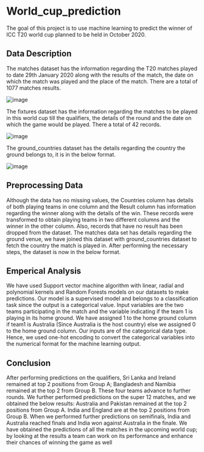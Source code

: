 # World_cup_prediction
The goal of this project is to use machine learning to predict the winner of ICC T20 world cup planned to be held in October 2020.
## Data Description
The matches dataset has the information regarding the T20 matches played to date 29th January 2020 along with the results of the match, the date on which the match was played and the place of the match. There are a total of 1077 matches results.

![image](https://user-images.githubusercontent.com/62916741/94977268-ae17a200-04dd-11eb-89f7-4180a294194f.png)

The fixtures dataset has the information regarding the matches to be played in this world cup till the qualifiers, the details of the round and the date on which the game would be played. There a total of 42 records.

![image](https://user-images.githubusercontent.com/62916741/94977306-c982ad00-04dd-11eb-8026-40db9087f721.png)

The ground_countries dataset has the details regarding the country the ground belongs to, it is in the below format.

![image](https://user-images.githubusercontent.com/62916741/94977320-d6070580-04dd-11eb-88e6-d10ebd3f6264.png)

## Preprocessing Data
Although the data has no missing values, the Countries column has details of both playing teams in one column and the Result column has information regarding the winner along with the details of the win. These records were transformed to obtain playing teams in two different columns and the winner in the other column. Also, records that have no result has been dropped from the dataset.
The matches data set has details regarding the ground venue, we have joined this dataset with ground_countries dataset to fetch the country the match is played in. After performing the necessary steps, the dataset is now in the below format.
## Emperical Analysis
We have used Support vector machine algorithm with linear, radial and polynomial kernels and Random Forests models on our datasets to make predictions.
Our model is a supervised model and belongs to a classification task since the output is a categorical value. Input variables are the two teams participating in the match and the variable indicating if the team 1 is playing in its home ground. We have assigned 1 to the home ground column if team1 is Australia (Since Australia is the host country) else we assigned 0 to the home ground column. Our inputs are of the categorical data type. Hence, we used one-hot encoding to convert the categorical variables into the numerical format for the machine learning output. 
## Conclusion
After performing predictions on the qualifiers, Sri Lanka and Ireland remained at top 2 positions from Group A; Bangladesh and Namibia remained at the top 2 from Group B. These four teams advance to further rounds.
We further performed predictions on the super 12 matches, and we obtained the below results:
Australia and Pakistan remained at the top 2 positions from Group A.
India and England are at the top 2 positions from Group B.
When we performed further predictions on semifinals, India and Australia reached finals and India won against Australia in the finale.
We have obtained the predictions of all the matches in the upcoming world cup; by looking at the results a team can work on its performance and enhance their chances of winning the game as well
